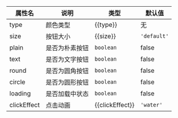 <script  lang="ts">
const type= `'primary' \| 'success' \| 'info' \| 'warning' \| 'danger'`;
const size= `'large' \| 'default' \| 'small' `;
const clickEffect= `'water' \| 'zoom'`
</script>

| 属性名      | 说明           | 类型                             | 默认值      |
| ----------- | -------------- | -------------------------------- | ----------- |
| type        | 颜色类型       | <e-enum>{{type}}</e-enum>        | 无          |
| size        | 按钮大小       | <e-enum>{{size}}</e-enum>        | `'default'` |
| plain       | 是否为朴素按钮 | `boolean`                        | false       |
| text        | 是否为文字按钮 | `boolean`                        | false       |
| round       | 是否为圆角按钮 | `boolean`                        | false       |
| circle      | 是否为圆形按钮 | `boolean`                        | false       |
| loading     | 是否加载中状态 | `boolean`                        | false       |
| clickEffect | 点击动画       | <e-enum>{{clickEffect}}</e-enum> | `'water'`   |
